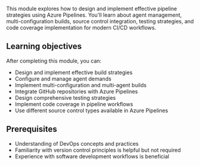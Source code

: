 This module explores how to design and implement effective pipeline strategies using Azure Pipelines. You'll learn about agent management, multi-configuration builds, source control integration, testing strategies, and code coverage implementation for modern CI/CD workflows.

## Learning objectives

After completing this module, you can:

- Design and implement effective build strategies
- Configure and manage agent demands
- Implement multi-configuration and multi-agent builds
- Integrate GitHub repositories with Azure Pipelines
- Design comprehensive testing strategies
- Implement code coverage in pipeline workflows
- Use different source control types available in Azure Pipelines

## Prerequisites

- Understanding of DevOps concepts and practices
- Familiarity with version control principles is helpful but not required
- Experience with software development workflows is beneficial
